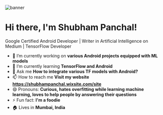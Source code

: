 
![banner](https://github.com/shubham0204/shubham0204/blob/master/banner_image.jpg?raw=true)

# Hi there, I'm Shubham Panchal!

Google Certified Android Developer | Writer in Artificial Intelligence on Medium | TensorFlow Developer

- 🔭 I’m currently working on **various Android projects equipped with ML models**
- 🌱 I’m currently learning **TensorFlow and Android**
- 💬 Ask me **How to integrate various TF models with Android?**
- 📫 How to reach me **Visit my website https://shubhampanchal.wixsite.com/site**
- 😄 Pronouns: **Curious, hates overfitting while learning machine learning, loves to help people by answering their questions**
- ⚡ Fun fact: **I'm a foodie**
- 🏠 Lives in **Mumbai, India**


